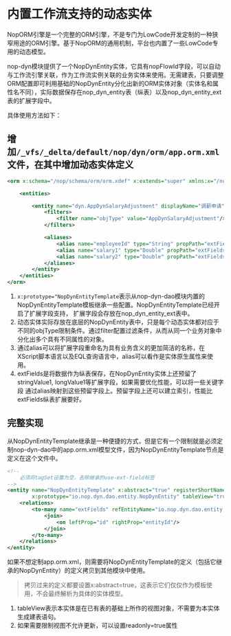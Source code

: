 # 内置工作流支持的动态实体

NopORM引擎是一个完整的ORM引擎，不是专门为LowCode开发定制的一种狭窄用途的ORM引擎。基于NopORM的通用机制，平台也内置了一些LowCode专用的动态模型。

nop-dyn模块提供了一个NopDynEntity实体，它具有nopFlowId字段，可以自动与工作流引擎关联，作为工作流实例关联的业务实体来使用。无需建表，只要调整
ORM配置即可利用基础的NopDynEntity分化出新的ORM实体对象（实体名和属性名不同），实际数据保存在nop_dyn_entity表（纵表）以及nop_dyn_entity_ext表的扩展字段中。

具体使用方法如下：

## 增加`/_vfs/_delta/default/nop/dyn/orm/app.orm.xml`文件，在其中增加动态实体定义

````xml
<orm x:schema="/nop/schema/orm/orm.xdef" x:extends="super" xmlns:x="/nop/schema/xdsl.xdef" x:dump="false">

    <entities>

        <entity name="dyn.AppDynSalaryAdjustment" displayName="调薪申请" x:prototype="NopDynEntityTemplate">
            <filters>
                <filter name="objType" value="AppDynSalaryAdjustment"/>
            </filters>

            <aliases>
                <alias name="employeeId" type="String" propPath="extFields.employeeId.string"/>
                <alias name="salary1" type="Double" propPath="extFields.salary1.double"/>
                <alias name="salary2" type="Double" propPath="extFields.salary2.double"/>
            </aliases>
        </entity>
    </entities>
</orm>
````

1. `x:prototype="NopDynEntityTemplate`表示从nop-dyn-dao模块内置的NopDynEntityTemplate模板继承一些配置。NopDynEntityTemplate已经开启了扩展字段支持，
扩展字段会存放在nop_dyn_entity_ext表中。
2. 动态实体实际存放在底层的NopDynEntity表中，只是每个动态实体都对应于不同的objType限制条件。通过filter配置过滤条件，从而从同一个业务对象中分化出多个具有不同属性的对象。
3. 通过alias可以将扩展字段重命名为具有业务含义的更加简洁的名称，在XScript脚本语言以及EQL查询语言中，alias可以看作是实体原生属性来使用。
4. extFields是将数据作为纵表保存，在NopDynEntity实体上还预留了stringValue1, longValue1等扩展字段，如果需要优化性能，可以将一些关键字段
通过alias映射到这些预留字段上。预留字段上还可以建立索引，性能比extFields纵表扩展要好。

## 完整实现

从NopDynEntityTemplate继承是一种便捷的方式，但是它有一个限制就是必须定制nop-dyn-dao中的app.orm.xml模型文件，因为NopDynEntityTemplate节点是定义在这个文件中。

````xml
<!--
    必须将tagSet设置为空，去除继承的use-ext-field标签
-->
<entity name="NopDynEntityTemplate" x:abstract="true" registerShortName="true"
        x:prototype="io.nop.dyn.dao.entity.NopDynEntity" tableView="true" tagSet="">
    <relations>
        <to-many name="extFields" refEntityName="io.nop.dyn.dao.entity.NopDynEntityExt" keyProp="fieldName">
            <join>
                <on leftProp="id" rightProp="entityId"/>
            </join>
        </to-many>
    </relations>
</entity>
````

如果不想定制app.orm.xml，则需要将NopDynEntityTemplate的定义（包括它继承的NopDynEntity）的定义拷贝到其他模块中使用。

> 拷贝过来的定义都要设置x:abstract=true，这表示它们仅仅作为模板使用，不会最终解析为具体的实体模型。

1. tableView表示本实体是在已有表的基础上所作的视图对象，不需要为本实体生成建表语句。
2. 如果需要限制视图不允许更新，可以设置readonly=true属性
